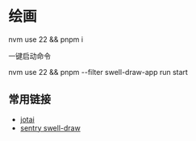 # 绘画

nvm use 22 && pnpm i

一键启动命令

nvm use 22 && pnpm --filter swell-draw-app run start

## 常用链接

- [jotai](https://jotai.org/docs/core/atom)
- [sentry swell-draw](https://swell-x7.sentry.io/insights/projects/swell-draw/?project=4510066675154944&statsPeriod=14d)
